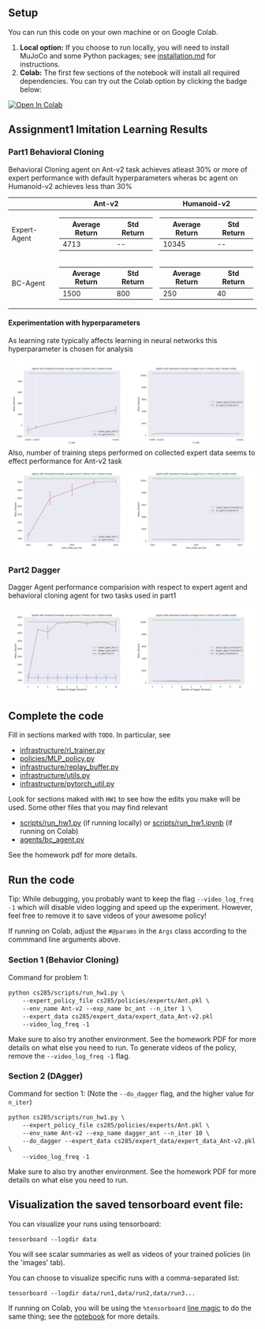 ## Setup

You can run this code on your own machine or on Google Colab. 

1. **Local option:** If you choose to run locally, you will need to install MuJoCo and some Python packages; see [installation.md](installation.md) for instructions.
2. **Colab:** The first few sections of the notebook will install all required dependencies. You can try out the Colab option by clicking the badge below:

[![Open In Colab](https://colab.research.google.com/assets/colab-badge.svg)](https://colab.research.google.com/github/berkeleydeeprlcourse/homework_fall2020/blob/master/hw1/cs285/scripts/run_hw1.ipynb)

## Assignment1 Imitation Learning Results

### Part1 Behavioral Cloning


Behavioral Cloning agent on Ant-v2 task achieves atleast 30% or more of expert performance with default hyperparameters
wheras bc agent on Humanoid-v2 achieves less than 30%

|| Ant-v2 | Humanoid-v2 |
|---| --- | ---|
|Expert-Agent| <table>  <thead>   <th>Average Return</th>  <th>Std Return </th>  </thead>  <tbody>  <tr>  <td>4713</td>  <td> --</td>  </tr>   </tbody>  </table>| <table>  <thead>   <th>Average Return</th>  <th>Std Return </th>  </thead>  <tbody>  <tr>  <td>10345</td>  <td> --</td>  </tr>   </tbody>  </table>|
|BC-Agent| <table>  <thead>   <th>Average Return</th>  <th>Std Return </th>  </thead>  <tbody>  <tr>  <td>1500</td>  <td> 800</td>  </tr>   </tbody>  </table> | <table>  <thead>   <th>Average Return</th>  <th>Std Return </th>  </thead>  <tbody>  <tr>  <td>250</td>  <td>40</td>  </tr>   </tbody>  </table> |

#### Experimentation with hyperparameters

As learning rate typically affects learning in neural networks this hyperparameter is chosen for analysis

![bc-lr-rate](plot_results/bc_lr_rate.jpg)
Also, number of training steps performed on collected expert data seems to effect performance for Ant-v2 task
![bc_train_steps_per_iter](plot_results/bc_train_steps_per_iter.jpg)

### Part2 Dagger

Dagger Agent performance comparision with respect to expert agent and behavioral cloning agent for two tasks used in part1


![Dagger-Ant-v2](plot_results/dagger.jpg) 



## Complete the code

Fill in sections marked with `TODO`. In particular, see
 - [infrastructure/rl_trainer.py](cs285/infrastructure/rl_trainer.py)
 - [policies/MLP_policy.py](cs285/policies/MLP_policy.py)
 - [infrastructure/replay_buffer.py](cs285/infrastructure/replay_buffer.py)
 - [infrastructure/utils.py](cs285/infrastructure/utils.py)
 - [infrastructure/pytorch_util.py](cs285/infrastructure/pytorch_util.py)

Look for sections maked with `HW1` to see how the edits you make will be used.
Some other files that you may find relevant
 - [scripts/run_hw1.py](cs285/scripts/run_hw1.py) (if running locally) or [scripts/run_hw1.ipynb](cs285/scripts/run_hw1.ipynb) (if running on Colab)
 - [agents/bc_agent.py](cs285/agents/bc_agent.py)

See the homework pdf for more details.

## Run the code

Tip: While debugging, you probably want to keep the flag `--video_log_freq -1` which will disable video logging and speed up the experiment. However, feel free to remove it to save videos of your awesome policy!

If running on Colab, adjust the `#@params` in the `Args` class according to the commmand line arguments above.

### Section 1 (Behavior Cloning)
Command for problem 1:

```
python cs285/scripts/run_hw1.py \
	--expert_policy_file cs285/policies/experts/Ant.pkl \
	--env_name Ant-v2 --exp_name bc_ant --n_iter 1 \
	--expert_data cs285/expert_data/expert_data_Ant-v2.pkl
	--video_log_freq -1
```

Make sure to also try another environment.
See the homework PDF for more details on what else you need to run.
To generate videos of the policy, remove the `--video_log_freq -1` flag.

### Section 2 (DAgger)
Command for section 1:
(Note the `--do_dagger` flag, and the higher value for `n_iter`)

```
python cs285/scripts/run_hw1.py \
    --expert_policy_file cs285/policies/experts/Ant.pkl \
    --env_name Ant-v2 --exp_name dagger_ant --n_iter 10 \
    --do_dagger --expert_data cs285/expert_data/expert_data_Ant-v2.pkl \
	--video_log_freq -1
```

Make sure to also try another environment.
See the homework PDF for more details on what else you need to run.

## Visualization the saved tensorboard event file:

You can visualize your runs using tensorboard:
```
tensorboard --logdir data
```

You will see scalar summaries as well as videos of your trained policies (in the 'images' tab).

You can choose to visualize specific runs with a comma-separated list:
```
tensorboard --logdir data/run1,data/run2,data/run3...
```

If running on Colab, you will be using the `%tensorboard` [line magic](https://ipython.readthedocs.io/en/stable/interactive/magics.html) to do the same thing; see the [notebook](cs285/scripts/run_hw1.ipynb) for more details.

